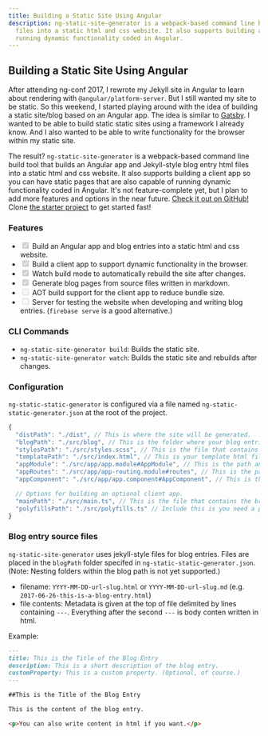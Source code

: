 ```yaml
---
title: Building a Static Site Using Angular
description: ng-static-site-generator is a webpack-based command line build tool that builds an Angular app and Jekyll-style blog entry html
  files into a static html and css website. It also supports building a client app so you can have static pages that are also capable of
  running dynamic functionality coded in Angular.
---
```


## Building a Static Site Using Angular

After attending ng-conf 2017, I rewrote my Jekyll site in Angular to learn about rendering with `@angular/platform-server`. But I still
wanted my site to be static. So this weekend, I started playing around with the idea of building a static site/blog based on an Angular app.
The idea is similar to [Gatsby](https://www.gatsbyjs.org/). I wanted to be able to build static static sites using a framework I already
know. And I also wanted to be able to write functionality for the browser within my static site.

The result? `ng-static-site-generator` is a webpack-based command line build tool that builds an Angular app and Jekyll-style blog entry
html files into a static html and css website. It also supports building a client app so you can have static pages that are also capable of
running dynamic functionality coded in Angular. It's not feature-complete yet, but I plan to add more features and options in the near
future. [Check it out on GitHub!](https://github.com/kevinphelps/ng-static-site-generator) Clone [the starter project](https://github.com/kevinphelps/ng-static-site-generator-starter) to get started fast!

### Features
- <input type="checkbox" checked disabled /> Build an Angular app and blog entries into a static html and css website.
- <input type="checkbox" checked disabled /> Build a client app to support dynamic functionality in the browser.
- <input type="checkbox" checked disabled /> Watch build mode to automatically rebuild the site after changes.
- <input type="checkbox" checked disabled /> Generate blog pages from source files written in markdown.
- <input type="checkbox" disabled /> AOT build support for the client app to reduce bundle size.
- <input type="checkbox" disabled /> Server for testing the website when developing and writing blog entries. (`firebase serve` is a good alternative.)

### CLI Commands

- `ng-static-site-generator build`: Builds the static site.
- `ng-static-site-generator watch`: Builds the static site and rebuilds after changes.

### Configuration

`ng-static-static-generator` is configured via a file named `ng-static-static-generator.json` at the root of the project.

```javascript
{
  "distPath": "./dist", // This is where the site will be generated.
  "blogPath": "./src/blog", // This is the folder where your blog entries are located.
  "stylesPath": "./src/styles.scss", // This is the file that contains your global styles.
  "templatePath": "./src/index.html", // This is your template html file. This is passed to HtmlWebpackPlugin.
  "appModule": "./src/app/app.module#AppModule", // This is the path and class name of your AppModule.
  "appRoutes": "./src/app/app-routing.module#routes", // This is the path and export name or your routes.
  "appComponent": "./src/app/app.component#AppComponent", // This is the path and name or your root component.

  // Options for building an optional client app.
  "mainPath": "./src/main.ts", // This is the file that contains the browser bootstrap code.
  "polyfillsPath": "./src/polyfills.ts" // Include this is you need a polyfills bundle.
}
```

### Blog entry source files

`ng-static-site-generator` uses jekyll-style files for blog entries. Files are placed in the `blogPath` folder specifed in `ng-static-static-generator.json`. (Note: Nesting folders within the blog path is not yet supported.)

- filename: `YYYY-MM-DD-url-slug.html` or `YYYY-MM-DD-url-slug.md` (e.g. `2017-06-26-this-is-a-blog-entry.html`)
- file contents: Metadata is given at the top of file delimited by lines containing `---`. Everything after the second `---` is body conten written in html.

Example:

```markdown
---
title: This is the Title of the Blog Entry
description: This is a short description of the blog entry.
customProperty: This is a custom property. (Optional, of course.)
---

##This is the Title of the Blog Entry

This is the content of the blog entry.

<p>You can also write content in html if you want.</p>
```

